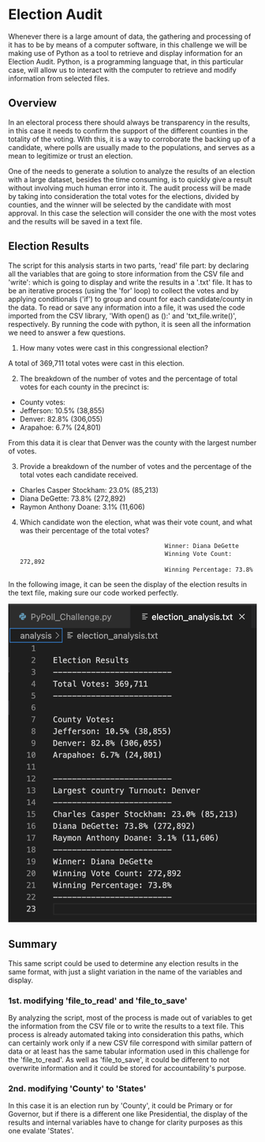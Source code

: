 # Election Audit

Whenever there is a large amount of data, the gathering and processing of it has to be by means of a computer software, in this challenge we will be making use of Python as a tool to retrieve and display information for an Election Audit. Python, is a programming language that, in this particular case, will allow us to interact with the computer to retrieve and modify information from selected files.

## Overview

In an electoral process there should always be transparency in the results, in this case it needs to confirm the support of the different counties in the totality of the voting. With this, it is a way to corroborate the backing up of a candidate, where polls are usually made to the populations, and serves as a mean to legitimize or trust an election. 

One of the needs to generate a solution to analyze the results of an election with a large dataset, besides the time consuming, is to quickly give a result without involving much human error into it. The audit process will be made by taking into consideration the total votes for the elections, divided by counties, and the winner will be selected by the candidate with most approval. In this case the selection will consider the one with the most votes and the results will be saved in a text file.

## Election Results 

The script for this analysis starts in two parts, 'read' file part: by declaring all the variables that are going to store information from the CSV file and 'write': which is going to display and write the results in a '.txt' file. It has to be an iterative process (using the 'for' loop) to collect the votes and by applying conditionals ('if') to group and count for each candidate/county in the data. To read or save any information into a file, it was used the code imported from the CSV library, 'With open() as ():' and 'txt_file.write()', respectively. By running the code with python, it is seen all the information we need to answer a few questions. 

1. How many votes were cast in this congressional election?

A total of 369,711 total votes were cast in this election. 

2. The breakdown of the number of votes and the percentage of total votes for each county in the precinct is: 

- County votes:  
 - Jefferson: 10.5% (38,855)
 - Denver: 82.8% (306,055)
 - Arapahoe: 6.7% (24,801)

From this data it is clear that Denver was the county with the largest number of votes. 

3. Provide a breakdown of the number of votes and the percentage of the total votes each candidate received.

 - Charles Casper Stockham: 23.0% (85,213)
 - Diana DeGette: 73.8% (272,892)
 - Raymon Anthony Doane: 3.1% (11,606)

4. Which candidate won the election, what was their vote count, and what was their percentage of the total votes?

                                                Winner: Diana DeGette
                                                Winning Vote Count: 272,892
                                                Winning Percentage: 73.8%

In the following image, it can be seen the display of the election results in the text file, making sure our code worked perfectly. 

![Election_Audit.png](/Resources/Election_Audit.png) 

## Summary 

This same script could be used to determine any election results in the same format, with just a slight variation in the name of the variables and display.

 ### 1st. modifying 'file_to_read' and 'file_to_save'

By analyzing the script, most of the process is made out of variables to get the information from the CSV file or to write the results to a text file. 
This process is already automated taking into consideration this paths, which can certainly work only if a new CSV file correspond with similar pattern of data or at least has the same tabular information used in this challenge for the 'file_to_read'. As well as 'file_to_save', it could be different to not overwrite information and it could be stored for accountability's purpose. 

 ### 2nd. modifying 'County' to 'States'           
 
In this case it is an election run by 'County', it could be Primary or for Governor, but if there is a different one like Presidential, the display of the results and internal variables have to change for clarity purposes as this one evalate 'States'.  
 
